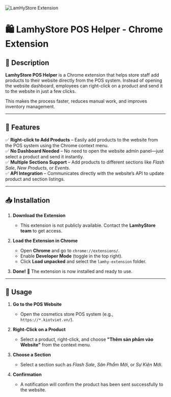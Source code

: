 
![LamHyStore Extension](https://github.com/user-attachments/assets/e2adae83-27ed-4f58-bdbf-8ef696ce0342)

# 🛍️ LamhyStore POS Helper - Chrome Extension

## 🚀 Description  
**LamhyStore POS Helper** is a Chrome extension that helps store staff add products to their website directly from the POS system. Instead of opening the website dashboard, employees can right-click on a product and send it to the website in just a few clicks. 

This makes the process faster, reduces manual work, and improves inventory management.

---

## 📌 Features  
✅ **Right-click to Add Products** – Easily add products to the website from the POS system using the Chrome context menu.  
✅ **No Dashboard Needed** – No need to open the website admin panel—just select a product and send it instantly.  
✅ **Multiple Sections Support** – Add products to different sections like *Flash Sale*, *New Products*, or *Events*.  
✅ **API Integration** – Communicates directly with the website’s API to update product and section listings.  

---

## 📥 Installation  

1. **Download the Extension**  
   - This extension is not publicly available. Contact the **LamhyStore team** to get access.  

2. **Load the Extension in Chrome**  
   - Open **Chrome** and go to `chrome://extensions/`.  
   - Enable **Developer Mode** (toggle in the top right).  
   - Click **Load unpacked** and select the `lamhy-extension` folder.  

3. **Done!** 🎉 The extension is now installed and ready to use.  

---

## 📖 Usage  

1. **Go to the POS Website**  
   - Open the cosmetics store POS system (e.g., `https://*.kiotviet.vn/`).  

2. **Right-Click on a Product**  
   - Select a product, right-click, and choose **"Thêm sản phẩm vào Website"** from the context menu.  

3. **Choose a Section**  
   - Select a section such as *Flash Sale*, *Sản Phẩm Mới*, or *Sự Kiện Mới*.  

4. **Confirmation**  
   - A notification will confirm the product has been sent successfully to the website.  


